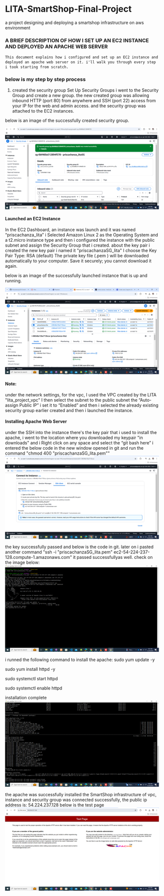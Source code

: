 # LITA-SmartShop-Final-Project
 a project designing and deploying a smartshop infrastructure on aws environment

 ### A BRIEF DESCRIPTION OF HOW I SET UP AN EC2 INSTANCE AND DEPLOYED AN APACHE WEB SERVER
    This document explains how i configured and set up an EC2 instance and deployed an apache web server on it. i'll walk you through every step i took starting from scratch.

### below is my step by step process

1. created the security group
Set Up Security Groups
i went to the Security Group and create a new group. 
the new created group was allowing inbound HTTP (port 80) from anywhere 
and SSH (port 22) access from your IP for the web and admin access.
and the security group was attached to the EC2 instances.

below is an image of the successfully created security group.

![alt text](<Screenshot (47).png>)

#### Launched an EC2 Instance

In the EC2 Dashboard, an instance was launch and it was named “priscachanza_lita”
i Selected Amazon Linux 2 as the Operating System and a t2.micro instance type
and then i configured the instance with the public subnet and assign the Security Group 
that i created.
    about the key pair i created the new key pair i named it "priscachanzaSG_lita"
    I choose the Key Pair Type: RSA (default)
    The private key file (.pem ) will be downloaded automatically to your computer.
    Save it securely; you cannot download it again.

below is an image of the successfully launched instance that is up and running.

![alt text](<Screenshot (49).png>) 

#### Note: 
under the network settings, for the vpc, I used the VPC created by the LITA "lita_project_vpc"
 I then select the subnet to the public subnet
 the “Auto-assign Public IP” i set it to “Enabled”
 and then i selected the already existing security group earlier created
 and then i launched the instance.

#### Installing Apache Web Server

under the SSH into the instance there's the key pair that i used to install the apache,
i went to the location where you downloaded my keypair "in downloads" and i Right click on 
any space and select the “git bash here”
i entered the below code in the new window opened in git and run the command 
"chmod 400 "priscachanzaSG_lita.pem""
![alt text](<Screenshot (50).png>) 

the key successfully passed and below is the code in git. later on i pasted another command
"ssh -i "priscachanzaSG_lita.pem" ec2-54-224-237-128.compute-1.amazonaws.com" it passed successfullyas well.
check on the image below:
![alt text](<Screenshot (51).png>) 

i runned the following command to install the apache:
sudo yum update -y

sudo yum install httpd -y

sudo systemctl start httpd

sudo systemctl enable httpd

installation complete
![alt text](<Screenshot (52).png>) 

the apache was successfully installed the SmartShop infrastructure of vpc, instance 
and security group was connected successfully, the public ip address is: 54.224.237.128
below is the test page
![alt text](<Screenshot (53).png>) 
